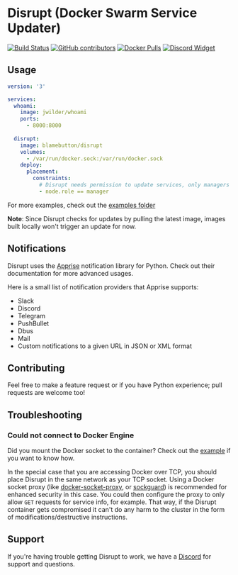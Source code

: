# Disrupt (Docker Swarm Service Updater)

[![Build Status](https://img.shields.io/travis/BlameButton/disrupt.svg?style=flat-square)](https://travis-ci.org/BlameButton/disrupt)
[![GitHub contributors](https://img.shields.io/github/contributors/blamebutton/disrupt.svg?style=flat-square)](https://github.com/BlameButton/disrupt/graphs/contributors)
[![Docker Pulls](https://img.shields.io/docker/pulls/blamebutton/disrupt.svg?style=flat-square)](https://hub.docker.com/r/blamebutton/disrupt)
[![Discord Widget](https://img.shields.io/discord/556492964050763817.svg?style=flat-square)](https://discord.gg/tDf2yBg)

## Usage

```yaml
version: '3'

services:
  whoami:
    image: jwilder/whoami
    ports:
      - 8000:8000
  
  disrupt:
    image: blamebutton/disrupt
    volumes:
      - /var/run/docker.sock:/var/run/docker.sock
    deploy:
      placement:
        constraints:
          # Disrupt needs permission to update services, only managers are allowed to do that.
          - node.role == manager
```

For more examples, check out the [examples folder](/.examples)

**Note**: Since Disrupt checks for updates by pulling the latest image, images built locally 
won't trigger an update for now. 

## Notifications

Disrupt uses the [Apprise](https://github.com/caronc/apprise) notification library for Python. 
Check out their documentation for more advanced usages.

Here is a small list of notification providers that Apprise supports:

- Slack
- Discord
- Telegram
- PushBullet
- Dbus
- Mail
- Custom notifications to a given URL in JSON or XML format

## Contributing

Feel free to make a feature request or if you have Python experience; pull requests are welcome 
too!

## Troubleshooting

### Could not connect to Docker Engine

Did you mount the Docker socket to the container? Check out the [example](#usage) if you want 
to know how.

In the special case that you are accessing Docker over TCP, you should place Disrupt in the 
same network as your TCP socket. Using a Docker socket proxy (like 
[docker-socket-proxy](https://hub.docker.com/r/tecnativa/docker-socket-proxy/), or 
[sockguard](https://github.com/buildkite/sockguard)) is recommended for enhanced security 
in this case. You could then configure the proxy to only allow `GET` requests for service info, 
for example. That way, if the Disrupt container gets compromised it can't do any harm to the 
cluster in the form of modifications/destructive instructions.  

## Support 

If you're having trouble getting Disrupt to work, we have a 
[Discord](https://discord.gg/tDf2yBg) for support and questions.
